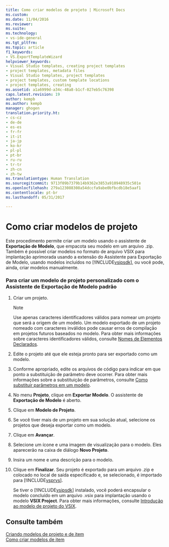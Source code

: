 ```yaml
---
title: Como criar modelos de projeto | Microsoft Docs
ms.custom: 
ms.date: 11/04/2016
ms.reviewer: 
ms.suite: 
ms.technology:
- vs-ide-general
ms.tgt_pltfrm: 
ms.topic: article
f1_keywords:
- VS.ExportTemplateWizard
helpviewer_keywords:
- Visual Studio templates, creating project templates
- project templates, metadata files
- Visual Studio templates, project templates
- project templates, custom template locations
- project templates, creating
ms.assetid: a1a6999d-a34c-48a8-b1cf-027eb5c76398
caps.latest.revision: 19
author: kempb
ms.author: kempb
manager: ghogen
translation.priority.ht:
- cs-cz
- de-de
- es-es
- fr-fr
- it-it
- ja-jp
- ko-kr
- pl-pl
- pt-br
- ru-ru
- tr-tr
- zh-cn
- zh-tw
ms.translationtype: Human Translation
ms.sourcegitcommit: 9713f09b7379b14b9362e3853a910948935c501e
ms.openlocfilehash: 279a123088308a54dccfa9abe0bfbcdb18e5aaf1
ms.contentlocale: pt-br
ms.lasthandoff: 05/31/2017

---
```

# <a name="how-to-create-project-templates"></a>Como criar modelos de projeto
Este procedimento permite criar um modelo usando o assistente de **Exportação de Modelo**, que empacota seu modelo em um arquivo .zip. Também é possível criar modelos no formato de arquivo VSIX para implantação aprimorada usando a extensão do Assistente para Exportação de Modelo, usando modelos incluídos no [!INCLUDE[vsipsdk](../extensibility/includes/vsipsdk_md.md)], ou você pode, ainda, criar modelos manualmente.  
  
### <a name="to-create-a-custom-project-template-with-the-standard-export-template-wizard"></a>Para criar um modelo de projeto personalizado com o Assistente de Exportação de Modelo padrão  
  
1.  Criar um projeto.  
  
    > [!NOTE]
    >  Use apenas caracteres identificadores válidos para nomear um projeto que será a origem de um modelo. Um modelo exportado de um projeto nomeado com caracteres inválidos pode causar erros de compilação em projetos futuros baseados no modelo. Para obter mais informações sobre caracteres identificadores válidos, consulte [Nomes de Elementos Declarados](/dotnet/visual-basic/programming-guide/language-features/declared-elements/declared-element-names).  
  
2.  Edite o projeto até que ele esteja pronto para ser exportado como um modelo.  
  
3.  Conforme apropriado, edite os arquivos de código para indicar em que ponto a substituição de parâmetro deve ocorrer. Para obter mais informações sobre a substituição de parâmetros, consulte [Como substituir parâmetros em um modelo](../ide/how-to-substitute-parameters-in-a-template.md).  
  
4.  No menu **Projeto**, clique em **Exportar Modelo**. O assistente de **Exportação de Modelo** é aberto.  
  
5.  Clique em **Modelo de Projeto**.  
  
6.  Se você tiver mais de um projeto em sua solução atual, selecione os projetos que deseja exportar como um modelo.  
  
7.  Clique em **Avançar**.  
  
8.  Selecione um ícone e uma imagem de visualização para o modelo. Eles aparecerão na caixa de diálogo **Novo Projeto**.  
  
9. Insira um nome e uma descrição para o modelo.  
  
10. Clique em **Finalizar**. Seu projeto é exportado para um arquivo .zip e colocado no local de saída especificado e, se selecionado, é importado para [!INCLUDE[vsprvs](../code-quality/includes/vsprvs_md.md)].  
  
     Se tiver o [!INCLUDE[vsipsdk](../extensibility/includes/vsipsdk_md.md)] instalado, você poderá encapsular o modelo concluído em um arquivo .vsix para implantação usando o modelo **VSIX Project**. Para obter mais informações, consulte [Introdução ao modelo de projeto do VSIX](../extensibility/getting-started-with-the-vsix-project-template.md).  
  
## <a name="see-also"></a>Consulte também  
 [Criando modelos de projeto e de item](../ide/creating-project-and-item-templates.md)   
 [Como criar modelos de item](../ide/how-to-create-item-templates.md)

